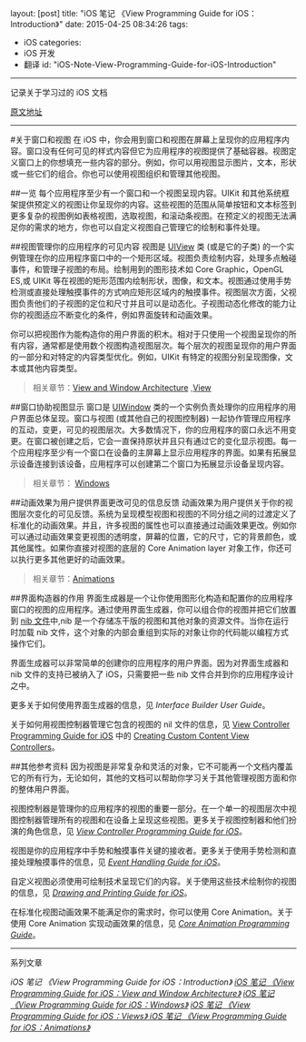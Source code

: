 ﻿layout: [post]
title: "iOS 笔记 《View Programming Guide for iOS：Introduction》"
date: 2015-04-25 08:34:26
tags: 
- iOS
categories: 
- iOS 开发
- 翻译
id: "iOS-Note-View-Programming-Guide-for-iOS-Introduction"
---

记录关于学习过的 iOS 文档

<!-- more -->

[原文地址](https://developer.apple.com/library/ios/documentation/WindowsViews/Conceptual/ViewPG_iPhoneOS/Introduction/Introduction.html#//apple_ref/doc/uid/TP40009503-CH1-SW2)





---
#关于窗口和视图
在 iOS 中，你会用到窗口和视图在屏幕上呈现你的应用程序内容。窗口没有任何可见的样式内容但它为应用程序的视图提供了基础容器。视图定义窗口上的你想填充一些内容的部分。例如，你可以用视图显示图片，文本，形状或一些它们的组合。你也可以使用视图组织和管理其他视图。

##一览
每个应用程序至少有一个窗口和一个视图呈现内容。UIKit 和其他系统框架提供预定义的视图让你呈现你的内容。这些视图的范围从简单按钮和文本标签到更多复杂的视图例如表格视图，选取视图，和滚动条视图。在预定义的视图无法满足你的需求的地方，你也可以自定义视图自己管理它的绘制和事件处理。

##视图管理你的应用程序的可见内容
视图是 [UIView](https://developer.apple.com/library/ios/documentation/UIKit/Reference/UIView_Class/index.html#//apple_ref/occ/cl/UIView) 类 (或是它的子类) 的一个实例管理在你的应用程序窗口中的一个矩形区域。视图负责绘制内容，处理多点触碰事件，和管理子视图的布局。绘制用到的图形技术如 Core Graphic，OpenGL ES,或 UIKit 等在视图的矩形范围内绘制形状，图像，和文本。视图通过使用手势检测或直接处理触摸事件的方式响应矩形区域内的触摸事件。视图层次方面，父视图负责他们的子视图的定位和尺寸并且可以是动态化。子视图动态化修改的能力让你的视图适应不断变化的条件，例如界面旋转和动画效果。

你可以把视图作为能构造你的用户界面的积木。相对于只使用一个视图呈现你的所有内容，通常都是使用数个视图构造视图层次。每个层次的视图呈现你的用户界面的一部分和对特定的内容类型优化。例如，UIKit 有特定的视图分别呈现图像，文本或其他内容类型。

>相关章节：[View and Window Architecture](https://developer.apple.com/library/ios/documentation/WindowsViews/Conceptual/ViewPG_iPhoneOS/WindowsandViews/WindowsandViews.html#//apple_ref/doc/uid/TP40009503-CH2-SW1) ,[View](https://developer.apple.com/library/ios/documentation/WindowsViews/Conceptual/ViewPG_iPhoneOS/CreatingViews/CreatingViews.html#//apple_ref/doc/uid/TP40009503-CH5-SW1)

##窗口协助视图显示
窗口是 [UIWindow](https://developer.apple.com/library/ios/documentation/UIKit/Reference/UIWindow_Class/index.html#//apple_ref/occ/cl/UIWindow) 类的一个实例负责处理你的应用程序的用户界面总体呈现。窗口与视图 (或其他自己的视图控制器) 一起协作管理应用程序的互动，变更，可见的视图层次。大多数情况下，你的应用程序的窗口永远不用变更。在窗口被创建之后，它会一直保持原状并且只有通过它的变化显示视图。每一个应用程序至少有一个窗口在设备的主屏幕上显示应用程序的界面。如果有拓展显示设备连接到该设备，应用程序可以创建第二个窗口为拓展显示设备呈现内容。


>相关章节： [Windows](https://developer.apple.com/library/ios/documentation/WindowsViews/Conceptual/ViewPG_iPhoneOS/CreatingWindows/CreatingWindows.html#//apple_ref/doc/uid/TP40009503-CH4-SW1)

##动画效果为用户提供界面更改可见的信息反馈
动画效果为用户提供关于你的视图层次变化的可见反馈。系统为呈现模型视图和视图的不同分组之间的过渡定义了标准化的动画效果。并且，许多视图的属性也可以直接通过动画效果更改。例如你可以通过动画效果变更视图的透明度，屏幕的位置，它的尺寸，它的背景颜色，或其他属性。如果你直接对视图的底层的 Core Animation layer 对象工作，你还可以执行更多其他更好的动画效果。

>相关章节：[Animations](https://developer.apple.com/library/ios/documentation/WindowsViews/Conceptual/ViewPG_iPhoneOS/AnimatingViews/AnimatingViews.html#//apple_ref/doc/uid/TP40009503-CH6-SW1)

##界面构造器的作用
界面生成器是一个让你使用图形化构造和配置你的应用程序窗口的视图的应用程序。通过使用界面生成器，你可以组合你的视图并把它们放置到 [nib 文件]()中,nib 是一个存储冻干版的视图和其他对象的资源文件。当你在运行时加载 nib 文件，这个对象的内部会重组到实际的对象让你的代码能以编程方式操作它们。

界面生成器可以非常简单的创建你的应用程序的用户界面。因为对界面生成器和 nib 文件的支持已被纳入了 iOS，只需要把一些 nib 文件合并到你的应用程序设计之中。

更多关于如何使用界面生成器的信息，见 *Interface Builder User Guide*。

关于如何用视图控制器管理它包含的视图的 nil 文件的信息，见 [View Controller Programming Guide for iOS](https://developer.apple.com/library/ios/featuredarticles/ViewControllerPGforiPhoneOS/Introduction/Introduction.html#//apple_ref/doc/uid/TP40007457) 中的 [Creating Custom Content View Controllers](https://developer.apple.com/library/ios/featuredarticles/ViewControllerPGforiPhoneOS/BasicViewControllers/BasicViewControllers.html#//apple_ref/doc/uid/TP40007457-CH101)。

##其他参考资料
因为视图是非常复杂和灵活的对象，它不可能再一个文档内覆盖它的所有行为，无论如何，其他的文档可以帮助你学习关于其他管理视图方面和你的整体用户界面。

视图控制器是管理你的应用程序的视图的重要一部分。在一个单一的视图层次中视图控制器管理所有的视图和在设备上呈现这些视图。更多关于视图控制器和他们扮演的角色信息，见 [*View Controller Programming Guide for iOS*](https://developer.apple.com/library/ios/featuredarticles/ViewControllerPGforiPhoneOS/Introduction/Introduction.html#//apple_ref/doc/uid/TP40007457)。

视图是你的应用程序中手势和触摸事件关键的接收者。更多关于使用手势检测和直接处理触摸事件的信息，见 [*Event Handling Guide for iOS*](https://developer.apple.com/library/ios/documentation/EventHandling/Conceptual/EventHandlingiPhoneOS/Introduction/Introduction.html#//apple_ref/doc/uid/TP40009541)。

自定义视图必须使用可绘制技术呈现它们的内容。关于使用这些技术绘制你的视图的信息，见 [*Drawing and Printing Guide for iOS*](https://developer.apple.com/library/ios/documentation/2DDrawing/Conceptual/DrawingPrintingiOS/Introduction/Introduction.html#//apple_ref/doc/uid/TP40010156)。

在标准化视图动画效果不能满足你的需求时，你可以使用 Core Animation。关于使用 Core Animation 实现动画效果的信息，见 [*Core Animation Programming Guide*](https://developer.apple.com/library/ios/documentation/Cocoa/Conceptual/CoreAnimation_guide/Introduction/Introduction.html#//apple_ref/doc/uid/TP40004514)。


---
系列文章

*iOS 笔记 《View Programming Guide for iOS：Introduction》*
[*iOS 笔记 《View Programming Guide for iOS：View and Window Architecture》*](../iOS-Note-View-Programming-Guide-for-iOS-View-and-Window-Architecture) 
[*iOS 笔记 《View Programming Guide for iOS：Windows》*](../iOS-Note-View-Programming-Guide-for-iOS-Windows) 
[*iOS 笔记 《View Programming Guide for iOS：Views》* ](../iOS-Note-View-Programming-Guide-for-iOS-Views) 
[*iOS 笔记 《View Programming Guide for iOS：Animations》*]() 

